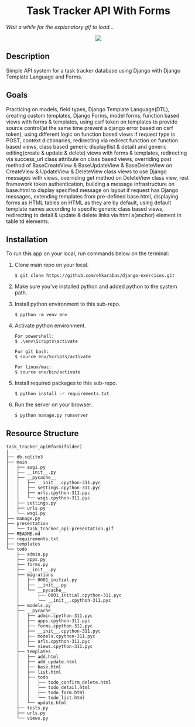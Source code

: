<div align=center>
	<h1>Task Tracker API With Forms</h1>
</div>

_Wait a while for the explanatory gif to load..._


<div align="center">
	<img src="./presentation/task_tracker_api-presentation.gif"/>
</div>

## Description

Simple API system for a task tracker database using Django with Django Template Language and Forms. 

## Goals

Practicing on models, field types, Django Template Language(DTL), creating custom templates, Django Forms, model forms, function based views with forms & templates, using csrf token on templates to provide source control(at the same time prevent a django error based on csrf token), using different logic on function based views if request type is POST, context dictionaries, redirecting via redirect function on function based views, class based generic display(list & detail) and generic editing(create & update & delete) views with forms & templates, redirecting via success_url class attribute on class based views, overriding post method of BaseCreateView & BaseUpdateView & BaseDeleteView on CreateView & UpdateView & DeleteView class views to use Django messages with views, overriding get method on DeleteView class view, rest framework token authentication, building a message infrastructure on base.html to display specified message on layout if request has Django messages, extending templates from pre-defined base.html, displaying forms as HTML tables on HTML as they are by default, using default template names according to specific generic class based views, redirecting to detail & update & delete links via html a(anchor) element in table td elements.

## Installation

To run this app on your local, run commands below on the terminal:

1. Clone main repo on your local.
    ```shell
    $ git clone https://github.com/ehkarabas/django-exercises.git
    ```

2. Make sure you've installed python and added python to the system path.


3. Install python environment to this sub-repo.
    ```shell
    $ python -m venv env
    ```

4. Activate python environment.
    ```shell
    For powershell:
    $ .\env\Scripts\activate
    
    For git bash:
    $ source env/Scripts/activate

    For linux/mac:
    $ source env/bin/activate
    ```

5. Install required packages to this sub-repo.
    ```shell
    $ python install -r requirements.txt
    ```

6. Run the server on your browser.
    ```shell
    $ python manage.py runserver
    ```



## Resource Structure 

```
task_tracker_apiWform(folder)
|
├── db.sqlite3
├── main
│   ├── asgi.py
│   ├── __init__.py
│   ├── __pycache__
│   │   ├── __init__.cpython-311.pyc
│   │   ├── settings.cpython-311.pyc
│   │   ├── urls.cpython-311.pyc
│   │   └── wsgi.cpython-311.pyc
│   ├── settings.py
│   ├── urls.py
│   └── wsgi.py
├── manage.py
├── presentation
│   └── task_tracker_api-presentation.gif
├── README.md
├── requirements.txt
├── templates
└── todo
    ├── admin.py
    ├── apps.py
    ├── forms.py
    ├── __init__.py
    ├── migrations
    │   ├── 0001_initial.py
    │   ├── __init__.py
    │   └── __pycache__
    │       ├── 0001_initial.cpython-311.pyc
    │       └── __init__.cpython-311.pyc
    ├── models.py
    ├── __pycache__
    │   ├── admin.cpython-311.pyc
    │   ├── apps.cpython-311.pyc
    │   ├── forms.cpython-311.pyc
    │   ├── __init__.cpython-311.pyc
    │   ├── models.cpython-311.pyc
    │   ├── urls.cpython-311.pyc
    │   └── views.cpython-311.pyc
    ├── templates
    │   ├── add.html
    │   ├── add_update.html
    │   ├── base.html
    │   ├── list.html
    │   ├── todo
    │   │   ├── todo_confirm_delete.html
    │   │   ├── todo_detail.html
    │   │   ├── todo_form.html
    │   │   └── todo_list.html
    │   └── update.html
    ├── tests.py
    ├── urls.py
    └── views.py
```